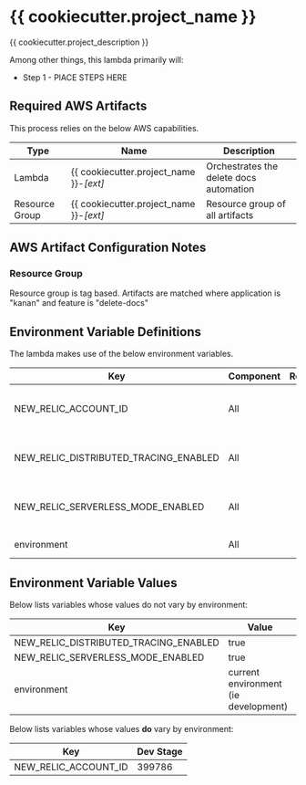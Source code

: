 # {{ cookiecutter.project_name }}

{{ cookiecutter.project_description }}

Among other things, this lambda primarily will:

-   Step 1 - PlACE STEPS HERE


## Required AWS Artifacts

This process relies on the below AWS capabilities.

| Type                         | Name                                                   | Description                                                     |
| ---------------------------- | ------------------------------------------------------ | ----------------------------------------------------------------|
| Lambda                       | {{ cookiecutter.project_name }}-_\[ext\]_              | Orchestrates the delete docs automation                         |
| Resource Group               | {{ cookiecutter.project_name }}-_\[ext\]_              | Resource group of all artifacts                                 |


## AWS Artifact Configuration Notes

### Resource Group

Resource group is tag based. Artifacts are matched where application is "kanan" and feature is "delete-docs"


## Environment Variable Definitions

The lambda makes use of the below environment variables.

| Key                                   | Component                  | Required? | Description                                                                                     |
| ------------------------------------- | -------------------------- | :-------: | ----------------------------------------------------------------------------------------------- |
| NEW_RELIC_ACCOUNT_ID                  | All                        |    Yes    | Used by New Relic Layer for logging                                                             |
| NEW_RELIC_DISTRIBUTED_TRACING_ENABLED | All                        |    Yes    | Used by New Relic Layer for logging                                                             |
| NEW_RELIC_SERVERLESS_MODE_ENABLED     | All                        |    Yes    | Used by New Relic Layer for logging                                                             |
| environment                           | All                        |    Yes    | Used by lambda                                                                                  |

## Environment Variable Values

Below lists variables whose values do not vary by environment:

| Key                                   | Value                                |
| ------------------------------------- | ------------------------------------ |
| NEW_RELIC_DISTRIBUTED_TRACING_ENABLED | true                                 |
| NEW_RELIC_SERVERLESS_MODE_ENABLED     | true                                 |
| environment                           | current environment (ie development) |

Below lists variables whose values **do** vary by environment:

| Key                      | Dev Stage                                                         |
| ------------------------ | ----------------------------------------------------------------- |
| NEW_RELIC_ACCOUNT_ID     | 399786                                                            |

